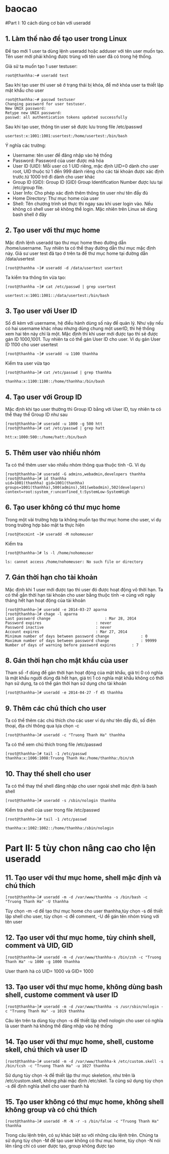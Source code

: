 baocao
======
#Part I: 10 cách dùng cơ bản với useradd
## 1. Làm thế nào để tạo user trong Linux
Để tạo mới 1 user ta dùng lệnh useradd hoặc adduser với tên user muốn tạo. Tên user mới phải không được trùng với tên user đã có trong hệ thống. 

Giả sử ta muốn tạo 1 user testuser:

    root@thanhha:~# useradd test
Sau khi tạo user thì user sẽ ở trạng thái bị khóa, để mở khóa user ta thiết lập mật khẩu cho user

    root@thanhha:~# passwd testuser 
    Changing password for user testuser.
    New UNIX password:
    Retype new UNIX password:
    passwd: all authentication tokens updated successfully
Sau khi tạo user, thông tin user sẽ được lưu trong file /etc/passwd

    usertest:x:1001:1001:usertest:/home/usertest:/bin/bash
Ý nghĩa các trường:

+ Username: tên user để đăng nhập vào hệ thống
+ Password: Password của user được mã hóa
+ User ID (UID): Mỗi user có 1 UID riêng, mặc định UID=0 dành cho user root, UID thuộc từ 1 đến 999 dành riêng cho các tài khoản được xác định trước.từ 1000 trở đi dành cho user khác
+ Group ID (GID): Group ID (GID) Group Identification Number được lưu tại /etc/group file.
+ User Info: Cho phép xác định thêm thông tin user như tên đầy đủ
+ Home Directory: Thư mục home của user
+ Shell: Tên chương trình sẽ thực thi ngay sau khi user login vào. Nếu không có shell user sẽ không thể login. Mặc nhiên trên Linux sẽ dùng bash shell ở đây

## 2. Tạo user với thư mục home
 Mặc định lệnh useradd tạo thư mục home theo đường dẫn /home/username. Tuy nhiên ta có thể thay đường dẫn thư mục mặc định này. Giả sư user test đã tạo ở trên ta để thư mục home tại đường dẫn /data/usertest

    [root@thanhha ~]# useradd -d /data/usertest usertest
Ta kiểm tra thông tin vừa tạo:

    [root@thanhha ~]# cat /etc/passwd | grep usertest

    usertest:x:1001:1001::/data/usertest:/bin/bash
## 3. Tạo user với User ID
Số đi kèm với username, hệ điều hành dùng số này để quản lý. Như vậy nếu có hai username khác nhau nhưng dùng chung một userID, thì hệ thống xem hai tên này chỉ là một.
Mặc định thì khi user mới được tạo thì sẽ được gán ID 1000,1001. Tuy nhiên ta có thể gán User ID cho user. Ví dụ gán User ID 1100 cho user usertest

    [root@thanhha ~]# useradd -u 1100 thanhha
Kiểm tra user vừa tạo

    [root@thanhha~]# cat /etc/passwd | grep thanhha

    thanhha:x:1100:1100::/home/thanhha:/bin/bash

## 4. Tạo user với Group ID

Mặc định khi tạo user thường thì Group ID bằng với User ID, tuy nhiên ta có thể thay thế Group ID như sau
    
    [root@thanhha~]# useradd -u 1000 -g 500 htt
    [root@thanhha~]# cat /etc/passwd | grep hatt

    htt:x:1000:500::/home/hatt:/bin/bash
## 5. Thêm user vào nhiều nhóm
Ta có thể thêm user vào nhiều nhóm thông qua thuộc tính -G. Ví dụ

    [root@thanhha~]# useradd -G admins,webadmin,developers thanhha
    [root@thanhha~]# id thanhha
    uid=1001(thanhha) gid=1001(thanhha)
    groups=1001(thanhha),500(admins),501(webadmin),502(developers)
    context=root:system_r:unconfined_t:SystemLow-SystemHigh
## 6. Tạo user không có thư mục home
Trong một vài trường hợp ta không muốn tạo thư mục home cho user, ví dụ trong trường hợp bảo mật ta thực hiện 

    [root@tecmint ~]# useradd -M nohomeuser
Kiểm tra

    [root@thanhha~]# ls -l /home/nohomeuser

    ls: cannot access /home/nohomeuser: No such file or directory
## 7. Gán thời hạn cho tài khoản 
Mặc định khi 1 user mới được tạo thì user đó được hoạt động vô thời hạn. Ta có thể gắn thời hạn tài khoản cho user bằng thuộc tính -e cùng với ngày tháng hết hạn hoạt động của tài khoản

    [root@thanhha~]# useradd -e 2014-03-27 aparna
    [root@thanhha~]# chage -l aparna
    Last password change						: Mar 28, 2014
    Password expires						: never
    Password inactive						: never
    Account expires							: Mar 27, 2014
    Minimum number of days between password change		        : 0
    Maximum number of days between password change		        : 99999
    Number of days of warning before password expires		: 7
   
## 8. Gán thời hạn cho mật khẩu của user
Tham số -f dùng để gán thời hạn hoạt động của mật khẩu, giá trị 0 có nghĩa là mật khẩu người dùng đã hết hạn, giá trị 1 có nghĩa mật khẩu không có thời hạn sử dụng, ta có thể gán thời hạn sử dụng cho tài khoản

    [root@thanhha~]# useradd -e 2014-04-27 -f 45 thanhha
## 9. Thêm các chú thích cho user
Ta có thể thêm các chú thích cho các user ví dụ như tên đầy đủ, số điện thoại, địa chỉ thông qua lựa chọn -c

    [root@thanhha~]# useradd -c "Truong Thanh Ha" thanhha
Ta có thể xem chú thích trong file /etc/passwd

    [root@thanhha~]# tail -1 /etc/passwd
    thanhha:x:1006:1008:Truong Thanh Ha:/home/thanhha:/bin/sh  
## 10. Thay thế shell  cho user
Ta có thể thay thế shell đăng nhập cho user ngoài shell mặc định là bash shell

    [root@thanhha~]# useradd -s /sbin/nologin thanhha
Kiểm tra shell của user trong file /etc/passwd

    [root@thanhha~]# tail -1 /etc/passwd

    thanhha:x:1002:1002::/home/thanhha:/sbin/nologin

# Part II: 5 tùy chon nâng cao cho lện useradd

## 11. Tạo user với thư mục home, shell mặc định và chú thích 

    [root@thanhha~]# useradd -m -d /var/www/thanhha -s /bin/bash -c "Truong Thanh Ha" -U thanhha
Tùy chọn -m -d để tạo thư mục home cho user thanhha,tùy chọn -s để thiết lập shell cho user, tùy chọn -c để comment, -U để gán tên nhóm trùng với tên user

## 12. Tạo user với thư mục home, tùy chỉnh shell, comment và UID, GID 

    [root@thanhha~]# useradd -m -d /var/www/thanhha-s /bin/zsh -c "Truong Thanh Ha" -u 1000 -g 1000 thanhha
User thanh hà có UID= 1000 và GID= 1000

## 13. Tạo user với thư mục home, không dùng bash shell, custome comment và user ID

    [root@thanhha~]# useradd -m -d /var/www/thanhha -s /usr/sbin/nologin -c "Truong Thanh Ha" -u 1019 thanhha
Câu lện trên ta dùng tùy chọn -s để thiết lập shell nologin cho user có nghĩa là user thanh hà không thể đăng nhập vào hệ thống

## 14. Tạo user với thư mục home, shell, custome skell, chú thích và user ID

    [root@thanhha~]# useradd -m -d /var/www/thanhha-k /etc/custom.skell -s /bin/tcsh -c "Truong Thanh Ha" -u 1027 thanhha
Sử dụng tùy chọn -k để thiết lập thư mục skeletion, như trên là /etc/custom.skell, không phải mặc định /etc/skel. Ta cũng sử dụng tùy chọn -s để định nghĩa shell cho user thanh hà

## 15. Tạo user không có thư mục home, không shell không group và có chú thích

    [root@thanhha~]# useradd -M -N -r -s /bin/false -c "Truong Thanh Ha" thanhha
Trong câu lệnh trên, có sự khác biệt so với những câu lệnh trên. Chúng ta sử dụng tùy chọn -M để tạo user không có thư mục home, tùy chọn -N nói lên rằng chỉ có user được tạo, group không được tạo
